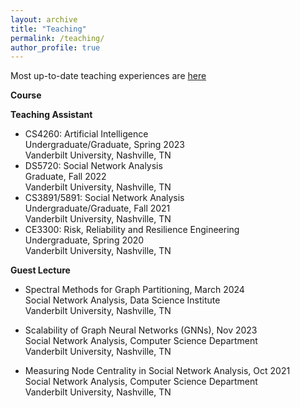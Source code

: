 ```yaml
---
layout: archive
title: "Teaching"
permalink: /teaching/
author_profile: true
---
```

Most up-to-date teaching experiences are [here](https://yuwvandy.github.io/_pages/2023_CV_Yu_Wang.pdf#nameddest=TEACHING%20EXPERIENCE)

**Course**

**Teaching Assistant**
- CS4260: Artificial Intelligence
  <br> Undergraduate/Graduate, Spring 2023
  <br> Vanderbilt University, Nashville, TN
- DS5720: Social Network Analysis
  <br> Graduate, Fall 2022
  <br> Vanderbilt University, Nashville, TN
- CS3891/5891: Social Network Analysis
  <br> Undergraduate/Graduate, Fall 2021
  <br> Vanderbilt University, Nashville, TN
- CE3300: Risk, Reliability and Resilience Engineering
  <br> Undergraduate, Spring 2020
  <br> Vanderbilt University, Nashville, TN

**Guest Lecture**
- Spectral Methods for Graph Partitioning, March 2024
  <br> Social Network Analysis, Data Science Institute
  <br> Vanderbilt University, Nashville, TN

- Scalability of Graph Neural Networks (GNNs), Nov 2023
  <br> Social Network Analysis, Computer Science Department
  <br> Vanderbilt University, Nashville, TN
  
- Measuring Node Centrality in Social Network Analysis, Oct 2021
  <br> Social Network Analysis, Computer Science Department
  <br> Vanderbilt University, Nashville, TN
